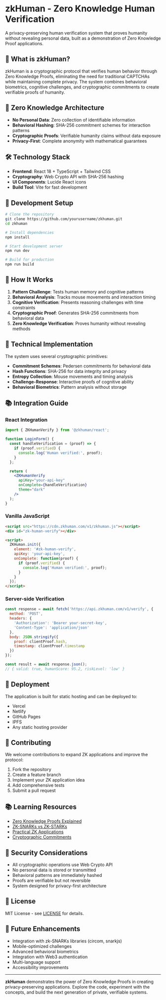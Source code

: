 # zkHuman - Zero Knowledge Human Verification

A privacy-preserving human verification system that proves humanity without revealing personal data, built as a demonstration of Zero Knowledge Proof applications.

## 🚀 What is zkHuman?

zkHuman is a cryptographic protocol that verifies human behavior through Zero Knowledge Proofs, eliminating the need for traditional CAPTCHAs while maintaining complete privacy. The system combines behavioral biometrics, cognitive challenges, and cryptographic commitments to create verifiable proofs of humanity.

## 🔐 Zero Knowledge Architecture

- **No Personal Data**: Zero collection of identifiable information
- **Behavioral Hashing**: SHA-256 commitment schemes for interaction patterns  
- **Cryptographic Proofs**: Verifiable humanity claims without data exposure
- **Privacy-First**: Complete anonymity with mathematical guarantees

## 🛠️ Technology Stack

- **Frontend**: React 18 + TypeScript + Tailwind CSS
- **Cryptography**: Web Crypto API with SHA-256 hashing
- **UI Components**: Lucide React icons
- **Build Tool**: Vite for fast development

## 🔧 Development Setup

```bash
# Clone the repository
git clone https://github.com/yourusername/zkhuman.git
cd zkhuman

# Install dependencies
npm install

# Start development server
npm run dev

# Build for production
npm run build
```

## 🧪 How It Works

1. **Pattern Challenge**: Tests human memory and cognitive patterns
2. **Behavioral Analysis**: Tracks mouse movements and interaction timing
3. **Cognitive Verification**: Presents reasoning challenges with time constraints
4. **Cryptographic Proof**: Generates SHA-256 commitments from behavioral data
5. **Zero Knowledge Verification**: Proves humanity without revealing methods

## 🔬 Technical Implementation

The system uses several cryptographic primitives:

- **Commitment Schemes**: Pedersen commitments for behavioral data
- **Hash Functions**: SHA-256 for data integrity and privacy
- **Entropy Collection**: Mouse movements and timing analysis
- **Challenge-Response**: Interactive proofs of cognitive ability
- **Behavioral Biometrics**: Pattern analysis without storage

## 📚 Integration Guide

### React Integration

```jsx
import { ZKHumanVerify } from '@zkhuman/react';

function LoginForm() {
  const handleVerification = (proof) => {
    if (proof.verified) {
      console.log('Human verified:', proof);
    }
  };

  return (
    <ZKHumanVerify
      apiKey="your-api-key"
      onComplete={handleVerification}
      theme="dark"
    />
  );
}
```

### Vanilla JavaScript

```html
<script src="https://cdn.zkhuman.com/v1/zkhuman.js"></script>
<div id="zk-human-verify"></div>

<script>
  ZKHuman.init({
    element: '#zk-human-verify',
    apiKey: 'your-api-key',
    onComplete: function(proof) {
      if (proof.verified) {
        console.log('Human verified:', proof);
      }
    }
  });
</script>
```

### Server-side Verification

```javascript
const response = await fetch('https://api.zkhuman.com/v1/verify', {
  method: 'POST',
  headers: {
    'Authorization': 'Bearer your-secret-key',
    'Content-Type': 'application/json'
  },
  body: JSON.stringify({
    proof: clientProof.hash,
    timestamp: clientProof.timestamp
  })
});

const result = await response.json();
// { valid: true, humanScore: 95.2, riskLevel: 'low' }
```

## 🚀 Deployment

The application is built for static hosting and can be deployed to:

- Vercel
- Netlify  
- GitHub Pages
- IPFS
- Any static hosting provider

## 🤝 Contributing

We welcome contributions to expand ZK applications and improve the protocol:

1. Fork the repository
2. Create a feature branch
3. Implement your ZK application idea
4. Add comprehensive tests
5. Submit a pull request

## 📚 Learning Resources

- [Zero Knowledge Proofs Explained](https://blog.ethereum.org/2016/12/05/zksnarks-in-a-nutshell/)
- [ZK-SNARKs vs ZK-STARKs](https://consensys.net/blog/blockchain-explained/zero-knowledge-proofs-starks-vs-snarks/)
- [Practical ZK Applications](https://github.com/matter-labs/awesome-zero-knowledge-proofs)
- [Cryptographic Commitments](https://en.wikipedia.org/wiki/Commitment_scheme)

## 🔐 Security Considerations

- All cryptographic operations use Web Crypto API
- No personal data is stored or transmitted
- Behavioral patterns are immediately hashed
- Proofs are verifiable but not reversible
- System designed for privacy-first architecture

## 📄 License

MIT License - see [LICENSE](LICENSE) for details.

## 🌟 Future Enhancements

- Integration with zk-SNARKs libraries (circom, snarkjs)
- Mobile-optimized challenges
- Advanced behavioral biometrics
- Integration with Web3 authentication
- Multi-language support
- Accessibility improvements

---

**zkHuman** demonstrates the power of Zero Knowledge Proofs in creating privacy-preserving applications. Explore the code, experiment with the concepts, and build the next generation of private, verifiable systems.